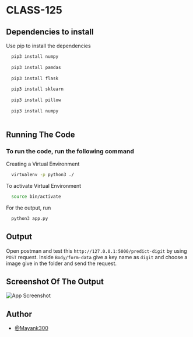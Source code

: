 # CLASS-125


## Dependencies to install

Use pip to install the dependencies

```bash
  pip3 install numpy
  
  pip3 install pamdas
  
  pip3 install flask
  
  pip3 install sklearn
  
  pip3 install pillow
  
  pip3 install numpy
  
```
  
## Running The Code

### To run the code, run the following command

Creating a Virtual Environment

```bash
  virtualenv -p python3 ./  
```
To activate Virtual Environment

```bash
  source bin/activate  
```

For the output, run

```bash
  python3 app.py
```



  
## Output

Open postman and test this `http://127.0.0.1:5000/predict-digit` by using `POST` request.
Inside `Body/form-data` give a key name as `digit` and choose a image give in the folder and send the request.

  
## Screenshot Of The Output

![App Screenshot](https://via.placeholder.com/468x300?text=App+Screenshot+Here)

  
## Author

- [@Mayank300](https://github.com/Mayank300)

  